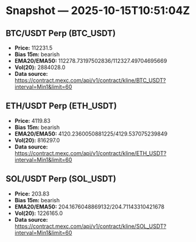 # Snapshot — 2025-10-15T10:51:04Z

## BTC/USDT Perp (BTC_USDT)
- **Price:** 112231.5
- **Bias 15m:** bearish
- **EMA20/EMA50:** 112278.73197502836/112327.49704695669
- **Vol(20):** 2884028.0
- **Data source:** https://contract.mexc.com/api/v1/contract/kline/BTC_USDT?interval=Min1&limit=60

## ETH/USDT Perp (ETH_USDT)
- **Price:** 4119.83
- **Bias 15m:** bearish
- **EMA20/EMA50:** 4120.2360050881225/4129.537075239849
- **Vol(20):** 816297.0
- **Data source:** https://contract.mexc.com/api/v1/contract/kline/ETH_USDT?interval=Min1&limit=60

## SOL/USDT Perp (SOL_USDT)
- **Price:** 203.83
- **Bias 15m:** bearish
- **EMA20/EMA50:** 204.1676048869132/204.71143310421678
- **Vol(20):** 1226165.0
- **Data source:** https://contract.mexc.com/api/v1/contract/kline/SOL_USDT?interval=Min1&limit=60

